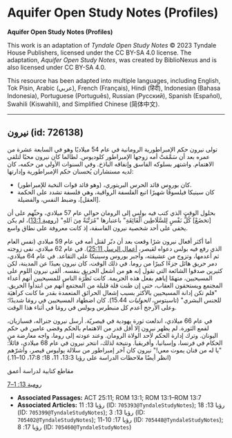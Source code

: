# Aquifer Open Study Notes (Profiles)

**Aquifer Open Study Notes (Profiles)**

This work is an adaptation of *Tyndale Open Study Notes* © 2023 Tyndale House Publishers, licensed under the CC BY\-SA 4\.0 license. The adaptation, *Aquifer Open Study Notes*, was created by BiblioNexus and is also licensed under CC BY\-SA 4\.0\.

This resource has been adapted into multiple languages, including English, Tok Pisin, Arabic (عربي), French (Français), Hindi (हिंदी), Indonesian (Bahasa Indonesia), Portuguese (Português), Russian (Русский), Spanish (Español), Swahili (Kiswahili), and Simplified Chinese (简体中文).



--------------------------------

## نيرون (id: 726138)

تولى نيرون حكم الإمبراطورية الرومانية في عام 54 ميلاديًا وهو في السابعة عشرة من عمره بعد أن سَمَّمَتْ أمه زوجها الإمبراطور كلوديوس. لطالما كان نيرون محبًا لتلقي الاهتمام. واشتهر بسلوكه الفاسق وإنفاقه الباذخ. وفي السنوات الأولى من حكمه، كان لديه مستشاران يُحسنان حكم الإمبراطورية وإدارتها:

* كان بوروس قائد الحرس البريتوري، (وهو قائد قوات النخبة للإمبراطور).
* كان سينيكا فيلسوفًا شهيرًا اتبع الفلسفة الرواقية، وهي فلسفة تشدد على الحكمة \[العقل]، وضبط النفس، والفضيلة.

بحلول الوقت الذي كتب فيه بولس إلى الرومان حوالي عام 57 ميلادي، وحثّهم على أن \[تخضَعْ] كُلُّ نَفْسٍ لِلسَّلَاطِين ٱلْفَائِقَةِ" باعتبارها "مُرَتَّبَةٌ مِنَ ٱللهِ" ([رومية 13:1](https://ref.ly/Rom13:1))، لم يكن يخفى على أحد شخصية نيرون الفاسقة، إذ كانت معروفة على نطاق واسع.

أما أكثر أفعال نيرون شرًا وقعت بعد أن دبّر لقتل أمه في عام 59 ميلادي (نفس العام الذي رفع فيه بولس دعواه لقيصر، [أعمال الرسل 25:11](https://ref.ly/Acts25:11)). في عام 62 ميلادي، نفى زوجته ثم أعدمها، وتزوج من عشيقته، وأجبر بوروس وسينيكا على التقاعد. في عام 64 ميلادي، دمر حريق هائل جزءًا كبيرًا من روما. في ذلك الوقت، كان نيرون بعيدًا عن المدينة، لكن كثيرين صدقوا الشائعة التي تقول إنه هو من أشعل الحريق بنفسه. ألقى نيرون اللوم على المسيحيين، متهمًا إياهم بفعل هذه الجريمة. كانت نَظْرَة الناس للمسيحيين أنهم أعداء المجتمع ويستحقون العقاب، حتى إن ظنت قلة قليلة من المجتمع أنهم من ابتدأوا الحريق. "فلم تكن إدانة المسيحيين بالأكثر بسبب إشعال الحرائق المتعمدة بقدر ما كانت كراهيَة للجنس البشري" (تاسيتوس، *الحوليات* 15\.44\). كان اضطهاد المسيحيين في رومَا شديدًا؛ وعلى الأرجح أُعدم كل منبطرس وبولس في رومَا في أثناء هذا الوقت.

في عام 66 ميلادي، اندلعت ثورة يهودية في قيصريّة. أرسل نيرون جنراله، فسبازيان، لقمع الثورة. لم يظهر نيرون إلا أقل قدر من الاهتمام بالحكم وقضى عامين في حكم اليونان. وترك إدارة الحكم لأحد الولاة الرومان. وعند عودته إلى روما، واجه معارضة من الحكام في فرنسا، وإسبانيا، وأفريقيا. ونتيجة لذلك، انتحر نيرون في عام 68 ميلادي، قائلاً: "يا له من فنان يموت معي!" نيرون كان آخر إمبراطور من سلالة يوليوس قيصر، وأشرّهم (انظر أيضًا ملاحظات الدراسة على رؤيا 13:3، 11، 18؛ 17:8، 10–11.)

مقاطع كتابية لدراسة أعمق

[رومية 13: 1–7](https://ref.ly/Rom13:1-Rom13:7)

* **Associated Passages:** ACT 25:11; ROM 13:1; ROM 13:1–ROM 13:7
* **Associated Articles:** رؤيا 13: 11 (ID: `705393@TyndaleStudyNotes`); رؤيا 13: 18 (ID: `705399@TyndaleStudyNotes`); رؤيا 13: 3 (ID: `705402@TyndaleStudyNotes`); رؤيا 17: 10-11 (ID: `705448@TyndaleStudyNotes`); رؤيا 17: 8 (ID: `705460@TyndaleStudyNotes`)

